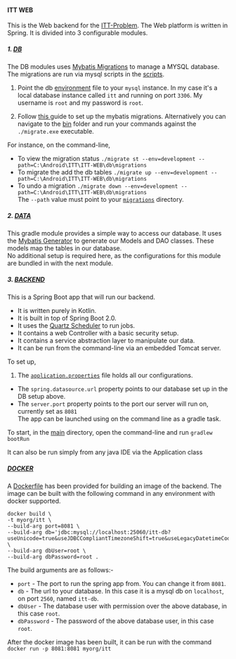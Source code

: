 #### ITT WEB

This is the Web backend for the [ITT-Problem](https://github.com/Nyariki/ITT-PROBLEM/). The Web platform is written in Spring. It is divided into 3 configurable modules.

##### 1. [DB](db)

The DB modules uses [Mybatis Migrations](https://mybatis.org/migrations/) to manage a MYSQL database. The migrations are run via mysql scripts in the [scripts](db/migrations/scripts).

1. Point the db [environment](db/migrations/environments/development.properties) file to your ```mysql``` instance.
In my case it's a local database instance called ```itt``` and running on port ```3306```. My username is ```root``` and my password is ```root```.

2. Follow [this ](db/README.md) guide to set up the mybatis migrations. Alternatively you can navigate to the [bin](db/bin/) folder and run your commands against the ```./migrate.exe``` executable.  

For instance, on the command-line,  
- To view the migration status ```./migrate st --env=development --path=C:\Android\ITT\ITT-WEB\db\migrations```  
- To migrate the add the db tables ```./migrate up --env=development --path=C:\Android\ITT\ITT-WEB\db\migrations```  
- To undo a migration ```./migrate down --env=development --path=C:\Android\ITT\ITT-WEB\db\migrations```  
The ```--path``` value must point to your [```migrations```](db/migrations/) directory.

##### 2. [DATA ](data)

This gradle module provides a simple way to access our database. It uses the [Mybatis Generator](https://mybatis.org/generator/) to generate our Models and DAO classes. These models map the tables in our database.  
No additional setup is required here, as the configurations for this module are bundled in with the next module.

##### 3. [BACKEND ](backend)

This is a Spring Boot app that will run our backend.
- It is written purely in Kotlin.
- It is built in top of Spring Boot 2.0.
- It uses the [Quartz Scheduler](http://www.quartz-scheduler.org/) to run jobs.
- It contains a web Controller with a basic security setup. 
- It contains a service abstraction layer to manipulate our data.
- It can be run from the command-line via an embedded Tomcat server.

To set up,  
1. The [```application.properties```](backend/src/main/resources/application.properties) file holds all our configurations.
- The ```spring.datasource.url``` property points to our database set up in the DB setup above.
- The ```server.port``` property points to the port our server will run on, currently set as ```8081```  
The app can be launched using on the command line as a gradle task. 

To start, in the [main](backend)  directory, open the command-line and run ```gradlew bootRun```  

It can also be run simply from any java IDE via the Application class

##### [DOCKER ](backend)

A [Dockerfile](Dockerfile) has been provided for building an image of the backend. The image can be built with the following command in any environment with docker supported.  
```
docker build \       
-t myorg/itt \
--build-arg port=8081 \
--build-arg db='jdbc:mysql://localhost:25060/itt-db?useUnicode=true&useJDBCCompliantTimezoneShift=true&useLegacyDatetimeCode=false&serverTimezone=EAT' \
--build-arg dbUser=root \
--build-arg dbPassword=root .
```

The build arguments are as follows:-
- ```port``` - The port to run the spring app from. You can change it from ```8081```.
- ```db``` - The url to your database. In this case it is a mysql db on ```localhost```, on port ```2560```, named ```itt-db```.
- ```dbUser``` - The database user with permission over the above database, in this case ```root```.
- ```dbPassword``` - The password of the above database user, in this case ```root```.

After the docker image has been built, it can be run with the command ```docker run -p 8081:8081 myorg/itt```
